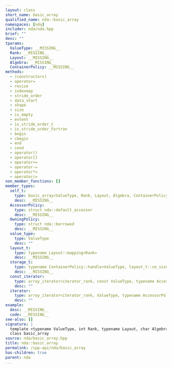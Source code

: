 ```yaml
---
layout: class
short_name: basic_array
qualified_name: nda::basic_array
namespaces: [nda]
includer: nda/nda.hpp
brief: ""
desc: ""
tparams:
  ValueType: __MISSING__
  Rank: __MISSING__
  Layout: __MISSING__
  Algebra: __MISSING__
  ContainerPolicy: __MISSING__
methods:
  - (constructors)
  - operator=
  - resize
  - indexmap
  - stride_order
  - data_start
  - shape
  - size
  - is_empty
  - extent
  - is_stride_order_C
  - is_stride_order_Fortran
  - begin
  - cbegin
  - end
  - cend
  - operator()
  - operator[]
  - operator+=
  - operator-=
  - operator*=
  - operator/=
non_member_functions: []
member_types:
  self_t:
    type: basic_array<ValueType, Rank, Layout, Algebra, ContainerPolicy>
    desc: __MISSING__
  AccessorPolicy:
    type: struct nda::default_accessor
    desc: __MISSING__
  OwningPolicy:
    type: struct nda::borrowed
    desc: __MISSING__
  value_type:
    type: ValueType
    desc: ""
  layout_t:
    type: typename Layout::mapping<Rank>
    desc: __MISSING__
  storage_t:
    type: typename ContainerPolicy::handle<ValueType, layout_t::ce_size()>
    desc: __MISSING__
  const_iterator:
    type: array_iterator<iterator_rank, const ValueType, typename AccessorPolicy::template accessor<ValueType>::pointer>
    desc: ""
  iterator:
    type: array_iterator<iterator_rank, ValueType, typename AccessorPolicy::template accessor<ValueType>::pointer>
    desc: ""
example:
  desc: __MISSING__
  code: __MISSING__
see-also: []
signature: |
  template <typename ValueType, int Rank, typename Layout, char Algebra, typename ContainerPolicy> 
  class basic_array
source: nda/basic_array.hpp
title: nda::basic_array
permalink: /cpp-api/nda/basic_array
has-children: true
parent: nda
...
```


